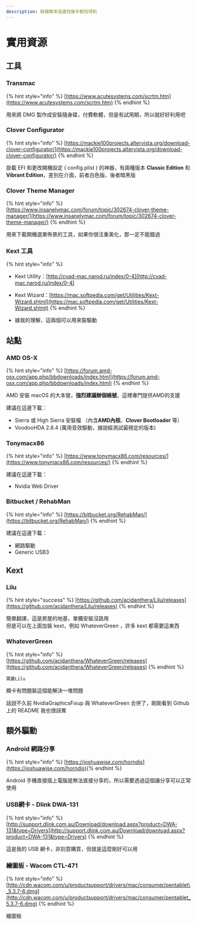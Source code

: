 ```yaml
---
description: 缺檔案來這邊找幾乎都找得到
---
```


# 實用資源

## 工具

### Transmac

{% hint style="info" %}
[https://www.acutesystems.com/scrtm.htm](https://www.acutesystems.com/scrtm.htm)
{% endhint %}

用來將 DMG 製作成安裝隨身碟，付費軟體，但是有試用期，所以就好好利用吧

### Clover Configurator

{% hint style="info" %}
[https://mackie100projects.altervista.org/download-clover-configurator/](https://mackie100projects.altervista.org/download-clover-configurator/)
{% endhint %}

掛載 EFI 和更改開機設定 \( config.plist \) 的神器，有兩種版本 **Classic Edition** 和 **Vibrant Edition**，差別在介面，前者白色版、後者暗黑版

### Clover Theme Manager

{% hint style="info" %}
[https://www.insanelymac.com/forum/topic/302674-clover-theme-manager/](https://www.insanelymac.com/forum/topic/302674-clover-theme-manager/)
{% endhint %}

用來下載開機選單佈景的工具，如果你很注重美化，那一定不能錯過

### Kext 工具

{% hint style="info" %}
* Kext Utility：[http://cvad-mac.narod.ru/index/0-4](http://cvad-mac.narod.ru/index/0-4)
* Kext Wizard：[https://mac.softpedia.com/get/Utilities/Kext-Wizard.shtml](https://mac.softpedia.com/get/Utilities/Kext-Wizard.shtml)
{% endhint %}

* 據我的理解，這兩個可以用來裝驅動

## 站點

### AMD OS-X

{% hint style="info" %}
[https://forum.amd-osx.com/app.php/bbdownloads/index.html](https://forum.amd-osx.com/app.php/bbdownloads/index.html)
{% endhint %}

AMD 安裝 macOS 的大本營，**強烈建議辦個帳號**，這裡專門提供AMD的支援

建議在這邊下載：

* Sierra 或 High Sierra 安裝檔 （內含**AMD內核**、**Clover Bootloader** 等）
* VoodooHDA 2.8.4 \(萬用音效驅動，據說經測試最穩定的版本\)

### Tonymacx86

{% hint style="info" %}
[https://www.tonymacx86.com/resources/](https://www.tonymacx86.com/resources/)
{% endhint %}

建議在這邊下載：

* Nvidia Web Driver

### Bitbucket / RehabMan

{% hint style="info" %}
[https://bitbucket.org/RehabMan/](https://bitbucket.org/RehabMan/)
{% endhint %}

建議在這邊下載：

* 網路驅動
* Generic USB3

## Kext

### Lilu

{% hint style="success" %}
[https://github.com/acidanthera/Lilu/releases](https://github.com/acidanthera/Lilu/releases)
{% endhint %}

簡單翻譯，這是房屋的地基，單獨安裝沒路用  
但是可以在上面加裝 kext，例如 WhateverGreen ，許多 kext 都需要這東西

### WhateverGreen

{% hint style="info" %}
[https://github.com/acidanthera/WhateverGreen/releases](https://github.com/acidanthera/WhateverGreen/releases)
{% endhint %}

`需要Lilu`

顯卡有問題裝這個能解決一堆問題

話說不久前  NvidiaGraphicsFixup 與 WhateverGreen 合併了，剛剛看到 Github 上的 README 我也很訝異

## 額外驅動

### Android 網路分享

{% hint style="info" %}
[https://joshuawise.com/horndis](https://joshuawise.com/horndis)​
{% endhint %}

Android 手機直接插上電腦是無法直接分享的，所以需要透過這個讓分享可以正常使用

### USB網卡 - Dlink DWA-131

{% hint style="info" %}
[http://support.dlink.com.au/Download/download.aspx?product=DWA-131&type=Drivers](http://support.dlink.com.au/Download/download.aspx?product=DWA-131&type=Drivers)
{% endhint %}

這是我的 USB 網卡，非刻意購買，但就是這麼剛好可以用

### 繪圖板 - Wacom CTL-471

{% hint style="info" %}
[http://cdn.wacom.com/u/productsupport/drivers/mac/consumer/pentablet\_5.3.7-6.dmg](http://cdn.wacom.com/u/productsupport/drivers/mac/consumer/pentablet_5.3.7-6.dmg)
{% endhint %}

繪圖板

